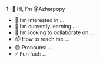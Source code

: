 1- 👋 Hi, I’m @Azharpopy
- 👀 I’m interested in ...
- 🌱 I’m currently learning ...
- 💞️ I’m looking to collaborate on ...
- 📫 How to reach me ...
- 😄 Pronouns: ...
- ⚡ Fun fact: ...

<!---
Azharpopy/Azharpopy is a ✨ special ✨ repository because its `README.md` (this file) appears on your GitHub profile.
You can click the Preview link to take a look at your changes.
--->

